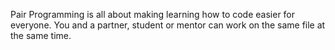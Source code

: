 Pair Programming is all about making learning how to code easier for everyone. You and a partner, student or mentor can work on the same file at the same time.

